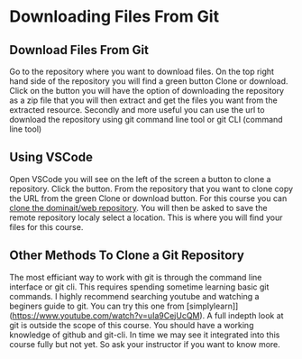 # Downloading Files From Git

## Download Files From Git

Go to the repository where you want to download files. On the top right hand side of the repository you will find a green button Clone or download. Click on the button you will have the option of downloading the repository as a zip file that you will then extract and get the files you want from the extracted resource. Secondly and more useful you can use the url to download the repository using git command line tool or git CLI (command line tool)

## Using VSCode

Open VSCode you will see on the left of the screen a button to clone a repository. Click the button. From the repository that you want to clone copy the URL from the green Clone or download button. For this course you can [clone the dominait/web repository](https://github.com/dominait/dmit1530.git[https://github.com/dominait/web.git). You will then be asked to save the remote repository localy select a location. This is where you will find your files for this course.

## Other Methods To Clone a Git Repository

The most efficiant way to work with git is through the command line interface or git cli. This requires spending sometime learning basic git commands. I highly recommend searching youtube and watching a beginers guide to git. You can try this one from [simplylearn]](https://www.youtube.com/watch?v=uIa9CejUcQM). A full indepth look at git is outside the scope of this course. You should have a working knowledge of github and git-cli. In time we may see it integrated into this course fully but not yet. So ask your instructor if you want to know more.
